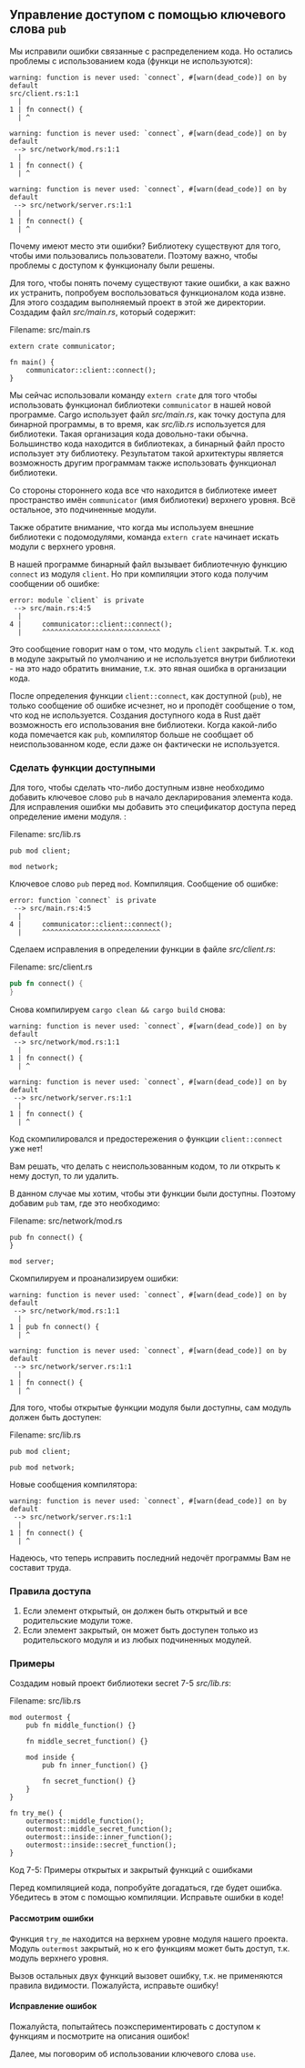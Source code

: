 ## Управление доступом с помощью ключевого слова `pub`

Мы исправили ошибки связанные с распределением кода. Но остались проблемы с использованием
кода (функци не используются):

```text
warning: function is never used: `connect`, #[warn(dead_code)] on by default
src/client.rs:1:1
  |
1 | fn connect() {
  | ^

warning: function is never used: `connect`, #[warn(dead_code)] on by default
 --> src/network/mod.rs:1:1
  |
1 | fn connect() {
  | ^

warning: function is never used: `connect`, #[warn(dead_code)] on by default
 --> src/network/server.rs:1:1
  |
1 | fn connect() {
  | ^
```

Почему имеют место эти ошибки? Библиотеку существуют для того, чтобы ими пользовались
пользователи. Поэтому важно, чтобы проблемы с доступом к функционалу были решены.

Для того, чтобы понять почему существуют такие ошибки, а как важно их устранить,
попробуем воспользоваться функционалом кода извне. Для этого создадим выполняемый
проект в этой же директории. Создадим файл *src/main.rs*, который содержит:

<span class="filename">Filename: src/main.rs</span>

```rust,ignore
extern crate communicator;

fn main() {
    communicator::client::connect();
}
```

Мы сейчас использовали команду `extern crate` для того чтобы использовать функционал
библиотеки `communicator` в нашей новой программе. Cargo использует файл *src/main.rs*,
как точку доступа для бинарной программы, в то время, как *src/lib.rs* используется
для библиотеки. Такая организация кода довольно-таки обычна. Большинство кода
находится в библиотеках, а бинарный файл просто использует эту библиотеку. Результатом
такой архитектуры является возможность другим программам также использовать функционал
библиотеки.

Со стороны стороннего кода все что находится в библиотеке имеет пространство имён
`communicator` (имя библиотеки) верхнего уровня. Всё остальное, это подчиненные модули.

Также обратите внимание, что когда мы используем внешние библиотеки с подомодулями,
команда `extern crate` начинает искать модули с верхнего уровня.

В нашей программе бинарный файл вызывает библиотечную функцию `connect` из
модуля `client`. Но при компиляции этого кода получим сообщении об ошибке:

```text
error: module `client` is private
 --> src/main.rs:4:5
  |
4 |     communicator::client::connect();
  |     ^^^^^^^^^^^^^^^^^^^^^^^^^^^^^
```

Это сообщение говорит нам о том, что модуль `client` закрытый.
Т.к. код в модуле закрытый по умолчанию и не используется внутри библиотеки - на
это надо обратить внимание, т.к. это явная ошибка в организации кода.

После определения функции `client::connect`, как доступной (`pub`), не только сообщение
об ошибке исчезнет, но и проподёт сообщение о том, что код не используется.
Создания доступного кода в Rust даёт возможность его использования вне библиотеки.
Когда какой-либо кода помечается как `pub`, компилятор больше не сообщает об неиспользованном
коде, если даже он фактически не используется.

### Сделать функции доступными

Для того, чтобы сделать что-либо доступным извне необходимо добавить ключевое слово
`pub` в начало декларирования элемента кода. Для исправления ошибки мы добавить
это спецификатор доступа перед определение имени модуля.
:

<span class="filename">Filename: src/lib.rs</span>

```rust,ignore
pub mod client;

mod network;
```

Ключевое слово `pub` перед `mod`. Компиляция. Сообщение об ошибке:

```text
error: function `connect` is private
 --> src/main.rs:4:5
  |
4 |     communicator::client::connect();
  |     ^^^^^^^^^^^^^^^^^^^^^^^^^^^^^
```

Сделаем исправления в определении функции в файле *src/client.rs*:

<span class="filename">Filename: src/client.rs</span>

```rust
pub fn connect() {
}
```

Снова компилируем `cargo clean && cargo build` снова:

```text
warning: function is never used: `connect`, #[warn(dead_code)] on by default
 --> src/network/mod.rs:1:1
  |
1 | fn connect() {
  | ^

warning: function is never used: `connect`, #[warn(dead_code)] on by default
 --> src/network/server.rs:1:1
  |
1 | fn connect() {
  | ^
```

Код скомпилировался и предостережения о функции `client::connect` уже нет!

Вам решать, что делать с неиспользованным кодом, то ли открыть к нему доступ, то ли
удалить.

В данном случае мы хотим, чтобы эти функции были доступны. Поэтому добавим `pub`
там, где это необходимо:

<span class="filename">Filename: src/network/mod.rs</span>

```rust,ignore
pub fn connect() {
}

mod server;
```

Скомпилируем и проанализируем ошибки:

```text
warning: function is never used: `connect`, #[warn(dead_code)] on by default
 --> src/network/mod.rs:1:1
  |
1 | pub fn connect() {
  | ^

warning: function is never used: `connect`, #[warn(dead_code)] on by default
 --> src/network/server.rs:1:1
  |
1 | fn connect() {
  | ^
```

Для того, чтобы открытые функции модуля были доступны, сам модуль должен быть доступен:

<span class="filename">Filename: src/lib.rs</span>

```rust,ignore
pub mod client;

pub mod network;
```

Новые сообщения компилятора:

```text
warning: function is never used: `connect`, #[warn(dead_code)] on by default
 --> src/network/server.rs:1:1
  |
1 | fn connect() {
  | ^
```

Надеюсь, что теперь исправить последний недочёт программы Вам не составит труда.

### Правила доступа


1. Если элемент открытый, он должен быть открытый и все родительские модули тоже.
2. Если элемент закрытый, он может быть доступен только из родительского модуля и из любых подчиненных модулей.

### Примеры

Создадим новый проект библиотеки secret 7-5 *src/lib.rs*:

<span class="filename">Filename: src/lib.rs</span>

```rust,ignore
mod outermost {
    pub fn middle_function() {}

    fn middle_secret_function() {}

    mod inside {
        pub fn inner_function() {}

        fn secret_function() {}
    }
}

fn try_me() {
    outermost::middle_function();
    outermost::middle_secret_function();
    outermost::inside::inner_function();
    outermost::inside::secret_function();
}
```

<span class="caption">Код 7-5: Примеры открытых и закрытый функций с ошибками</span>

Перед компиляцией кода, попробуйте догадаться, где будет ошибка. Убедитесь в этом
с помощью компиляции. Исправьте ошибки в коде!

#### Рассмотрим ошибки

Функция `try_me` находится на верхнем уровне модуля нашего проекта. Модуль
`outermost` закрытый, но к его функциям может быть доступ, т.к. модуль верхнего
уровня.

Вызов остальных двух функций вызовет ошибку, т.к. не применяются правила видимости.
Пожалуйста, исправьте ошибку!

#### Исправление ошибок

Пожалуйста, попытайтесь поэкспериментировать с доступом к функциям  и посмотрите
на описания ошибок!

Далее, мы поговорим об использовании ключевого слова `use`.
